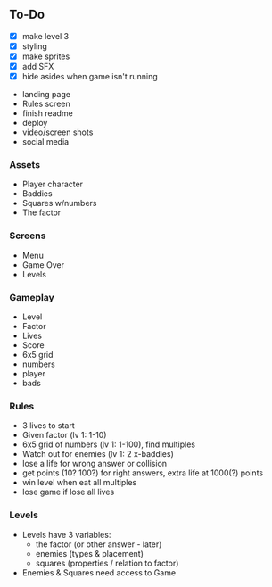 ## To-Do
- [x] make level 3
- [x] styling
- [x] make sprites
- [x] add SFX
- [x] hide asides when game isn't running
- landing page
- Rules screen
- finish readme
- deploy
- video/screen shots
- social media

### Assets
- Player character
- Baddies
- Squares w/numbers
- The factor

### Screens
- Menu
- Game Over
- Levels

### Gameplay
- Level
- Factor
- Lives
- Score
- 6x5 grid
- numbers
- player
- bads

### Rules
- 3 lives to start
- Given factor (lv 1: 1-10)
- 6x5 grid of numbers (lv 1: 1-100), find multiples
- Watch out for enemies (lv 1: 2 x-baddies)
- lose a life for wrong answer or collision
- get points (10? 100?) for right answers, extra life at 1000(?) points
- win level when eat all multiples
- lose game if lose all lives

### Levels
- Levels have 3 variables:
    - the factor (or other answer - later)
    - enemies (types & placement)
    - squares (properties / relation to factor)
- Enemies & Squares need access to Game